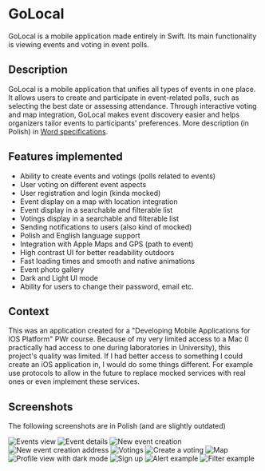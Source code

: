 # GoLocal

GoLocal is a mobile application made entirely in Swift. Its main functionality is viewing events and voting in event polls.

## Description

GoLocal is a mobile application that unifies all types of events in one place. It allows users to create and participate in event-related polls, such as selecting the best date or assessing attendance. Through interactive voting and map integration, GoLocal makes event discovery easier and helps organizers tailor events to participants' preferences. More description (in Polish) in [Word specifications](docs/iOS%20-%20labs%20aplikacja%20Mikołaj%20Kubś%20grupa%20wt%207;30%20.docx).

## Features implemented

- Ability to create events and votings (polls related to events)
- User voting on different event aspects
- User registration and login (kinda mocked)
- Event display on a map with location integration
- Event display in a searchable and filterable list
- Votings display in a searchable and filterable list
- Sending notifications to users (also kind of mocked)
- Polish and English language support
- Integration with Apple Maps and GPS (path to event)
- High contrast UI for better readability outdoors
- Fast loading times and smooth and native animations
- Event photo gallery
- Dark and Light UI mode
- Ability for users to change their password, email etc.

## Context

This was an application created for a "Developing Mobile Applications for IOS Platform" PWr course. Because of my very limited access to a Mac (I practically had access to one during laboratories in University), this project's quality was limited. If I had better access to something I could create an iOS application in, I would do some things different. For example use protocols to allow in the future to replace mocked services with real ones or even implement these services.

## Screenshots

The following screenshots are in Polish (and are slightly outdated)

![Events view](docs/GoLocal/old-screenshots/01%20events.jpg "Events view")
![Event details](docs/GoLocal/old-screenshots/02%20event%20details.jpg "Event details")
![New event creation](docs/GoLocal/old-screenshots/03%20new%20event%20creation.jpg "New event creation")
![New event creation address](docs/GoLocal/old-screenshots/04%20new%20event%20creation%202.jpg "New event creation address")
![Votings](docs/GoLocal/old-screenshots/05%20votings.jpg "Votings")
![Create a voting](docs/GoLocal/old-screenshots/07%20create%20voting.jpg "Create a voting")
![Map](docs/GoLocal/old-screenshots/08%20map.jpg "Map")
![Profile view with dark mode](docs/GoLocal/old-screenshots/09%20profile%20dark%20mode.jpg "Profile view with dark mode")
![Sign up](docs/GoLocal/old-screenshots/10%20sign%20up.jpg "Sign up")
![Alert example](docs/GoLocal/old-screenshots/11%20alert%20example.jpg "Alert")
![Filter example](docs/GoLocal/old-screenshots/12%20filter%20example.jpg "Filter")

